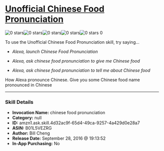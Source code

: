 # [Unofficial Chinese Food Pronunciation](http://alexa.amazon.com/#skills/amzn1.ask.skill.4d32ac9f-65d4-49ca-9257-4a429d0e28a7)
![0 stars](../../images/ic_star_border_black_18dp_1x.png)![0 stars](../../images/ic_star_border_black_18dp_1x.png)![0 stars](../../images/ic_star_border_black_18dp_1x.png)![0 stars](../../images/ic_star_border_black_18dp_1x.png)![0 stars](../../images/ic_star_border_black_18dp_1x.png) 0

To use the Unofficial Chinese Food Pronunciation skill, try saying...

* *Alexa, launch Chinese Food Pronunciation*

* *Alexa, ask chinese food pronunciation to give me Chinese food*

* *Alexa, ask chinese food pronunciation to tell me about Chinese food*

How Alexa pronounce Chinese. Give you some Chinese food name pronounced in Chinese

***

### Skill Details

* **Invocation Name:** chinese food pronunciation
* **Category:** null
* **ID:** amzn1.ask.skill.4d32ac9f-65d4-49ca-9257-4a429d0e28a7
* **ASIN:** B01L5VEZRG
* **Author:** Bill Cheng
* **Release Date:** September 28, 2016 @ 19:13:52
* **In-App Purchasing:** No
